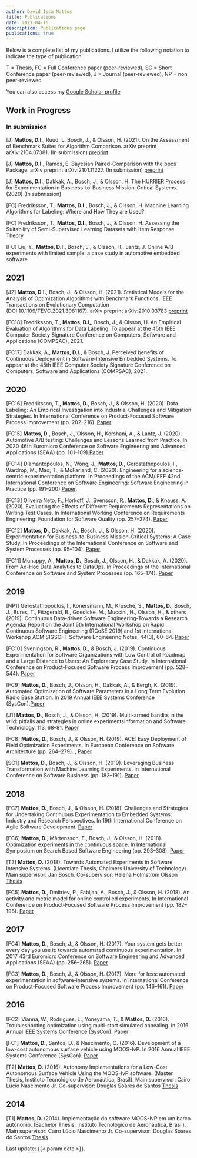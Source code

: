 ```yaml
---
author: David Issa Mattos
title: Publications
date: 2021-04-16
description: Publications page
publications: true
---
```


Below is a complete list of my publications. I utilize the following notation to indicate the type of publication.

T = Thesis, FC = Full Conference paper (peer-reviewed), SC = Short Conference paper (peer-reviewed), J = Journal (peer-reviewed), NP = non peer-reviewed

You can also access my [Google Scholar profile](https://scholar.google.com/citations?user=h-PQYk4AAAAJ&hl=en)

## Work in Progress 

### In submission

[J] **Mattos, D.I.**, Ruud, L. Bosch, J., & Olsson, H. (2021). On the Assessment of Benchmark Suites for Algorithm Comparison. arXiv preprint arXiv:2104.07381. (In submission) [preprint](https://arxiv.org/abs/2104.07381)

[J] **Mattos, D.I.**, Ramos, E. Bayesian Paired-Comparison with the bpcs Package. arXiv preprint arXiv:2101.11227. (In submission) [preprint](https://arxiv.org/pdf/2101.11227.pdf)

[J] **Mattos, D.I.**, Dakkak, A., Bosch, J., & Olsson, H. The HURRIER Process for Experimentation in Business-to-Business Mission-Critical Systems. (2020) (In submission)

[FC] Fredriksson, T., **Mattos, D.I.**, Bosch, J., & Olsson, H.  Machine Learning Algorithms for Labeling: Where and How They are Used?

[FC] Fredriksson, T., **Mattos, D.I.**, Bosch, J., & Olsson, H.  Assessing the Suitability of Semi-Supervised Learning Datasets with Item Response Theory

[FC] Liu, Y., **Mattos, D.I.**, Bosch, J., & Olsson, H., Lantz, J.  Online A/B experiments with limited sample: a case study in automotive embedded software 


## 2021

[J2] **Mattos, D.I.**, Bosch, J., & Olsson, H. (2021). Statistical Models for the Analysis of Optimization Algorithms with Benchmark Functions. IEEE Transactions on Evolutionary Computation (DOI:10.1109/TEVC.2021.3081167). arXiv preprint arXiv:2010.03783 [preprint](https://arxiv.org/pdf/2010.03783.pdf)

[FC18] Fredriksson, T., **Mattos, D.I,**, Bosch, J., & Olsson, H. An Empirical Evaluation of Algorithms for Data Labeling. To appear at the 45th IEEE Computer Society Signature Conference on Computers, Software and Applications (COMPSAC), 2021.

[FC17] Dakkak, A., **Mattos, D.I.**, & Bosch, J. Perceived benefits of Continuous Deployment in Software-Intensive Embedded Systems. To appear at the 45th IEEE Computer Society Signature Conference on Computers, Software and Applications (COMPSAC), 2021.

## 2020 

[FC16] Fredriksson, T., **Mattos, D.**, Bosch, J., & Olsson, H. (2020). Data Labeling: An Empirical Investigation into Industrial Challenges and Mitigation Strategies. In International Conference on Product-Focused Software Process Improvement (pp. 202–216). [Paper](https://link.springer.com/chapter/10.1007/978-3-030-64148-1_13)

[FC15] **Mattos, D.**, Bosch, J., Olsson, H., Korshani, A., & Lantz, J. (2020). Automotive A/B testing: Challenges and Lessons Learned from Practice. In 2020 46th Euromicro Conference on Software Engineering and Advanced Applications (SEAA) (pp. 101–109).[Paper](https://ieeexplore.ieee.org/abstract/document/9226309)

[FC14] Diamantopoulos, N., Wong, J., **Mattos, D.**, Gerostathopoulos, I., Wardrop, M., Mao, T., & McFarland, C. (2020). Engineering for a science-centric experimentation platform. In Proceedings of the ACM/IEEE 42nd International Conference on Software Engineering: Software Engineering in Practice (pp. 191–200) [Paper](https://dl.acm.org/doi/pdf/10.1145/3377813.3381349).

[FC13] Oliveira Neto, F., Horkoff, J., Svensson, R., **Mattos, D.**, & Knauss, A. (2020). Evaluating the Effects of Different Requirements Representations on Writing Test Cases. In International Working Conference on Requirements Engineering: Foundation for Software Quality (pp. 257–274). [Paper](https://link.springer.com/chapter/10.1007/978-3-030-44429-7_18)

[FC12] **Mattos, D.**, Dakkak, A., Bosch, J., & Olsson, H. (2020). Experimentation for Business-to-Business Mission-Critical Systems: A Case Study. In Proceedings of the International Conference on Software and System Processes (pp. 95–104). [Paper](https://dl.acm.org/doi/10.1145/3379177.3388902)

[FC11] Munappy, A., **Mattos, D.**, Bosch, J., Olsson, H., & Dakkak, A. (2020). From Ad-Hoc Data Analytics to DataOps. In Proceedings of the International Conference on Software and System Processes (pp. 165–174). [Paper](https://dl.acm.org/doi/pdf/10.1145/3379177.3388909)

## 2019
[NP1] Gerostathopoulos, I., Konersmann, M., Krusche, S., **Mattos, D.**, Bosch, J., Bures, T., Fitzgerald, B., Goedicke, M., Muccini, H., Olsson, H., & others (2019). Continuous Data-driven Software Engineering-Towards a Research Agenda: Report on the Joint 5th International Workshop on Rapid Continuous Software Engineering (RCoSE 2019) and 1st International Workshop ACM SIGSOFT Software Engineering Notes, 44(3), 60–64. [Paper](https://dl.acm.org/doi/pdf/10.1145/3356773.3356811)

[FC10] Sveningson, R., **Mattos, D.**, & Bosch, J. (2019). Continuous Experimentation for Software Organizations with Low Control of Roadmap and a Large Distance to Users: An Exploratory Case Study. In International Conference on Product-Focused Software Process Improvement (pp. 528–544). [Paper](https://link.springer.com/chapter/10.1007/978-3-030-35333-9_37)

[FC9] **Mattos, D.**, Bosch, J., Olsson, H., Dakkak, A., & Bergh, K. (2019). Automated Optimization of Software Parameters in a Long Term Evolution Radio Base Station. In 2019 Annual IEEE Systems Conference (SysCon).[Paper](https://ieeexplore.ieee.org/abstract/document/8836830)

[J1] **Mattos, D**., Bosch, J., & Olsson, H. (2019). Multi-armed bandits in the wild: pitfalls and strategies in online experimentsInformation and Software Technology, 113, 68–81. [Paper](https://www.sciencedirect.com/science/article/abs/pii/S0950584919301053)

[FC8] **Mattos, D.**, Bosch, J., & Olsson, H. (2019). ACE: Easy Deployment of Field Optimization Experiments. In European Conference on Software Architecture (pp. 264–279). , [Paper](https://link.springer.com/chapter/10.1007/978-3-030-29983-5_18)

[SC1] **Mattos, D.**, Bosch, J., & Olsson, H. (2019). Leveraging Business Transformation with Machine Learning Experiments. In International Conference on Software Business (pp. 183–191). [Paper](https://link.springer.com/chapter/10.1007/978-3-030-33742-1_15)

## 2018

[FC7] **Mattos, D.**, Bosch, J., & Olsson, H. (2018). Challenges and Strategies for Undertaking Continuous Experimentation to Embedded Systems: Industry and Research Perspectives. In 19th International Conference on Agile Software Development. [Paper](https://link.springer.com/chapter/10.1007/978-3-319-91602-6_20)

[FC6] **Mattos, D.**, Mårtensson, E., Bosch, J., & Olsson, H. (2018). Optimization experiments in the continuous space. In International Symposium on Search Based Software Engineering (pp. 293–308). [Paper](https://link.springer.com/chapter/10.1007%2F978-3-319-99241-9_16)

[T3] **Mattos, D.** (2018). Towards Automated Experiments in Software Intensive Systems. (Licentiate Thesis, Chalmers University of Technology). Main supervisor: Jan Bosch. Co-supervisor: Helena Holmström Olsson [Thesis](https://research.chalmers.se/publication/504558/file/504558_Fulltext.pdf)

[FC5] **Mattos, D.**, Dmitriev, P., Fabijan, A., Bosch, J., & Olsson, H. (2018). An activity and metric model for online controlled experiments. In International Conference on Product-Focused Software Process Improvement (pp. 182–198). [Paper](https://link.springer.com/chapter/10.1007/978-3-030-03673-7_14)

## 2017

[FC4] **Mattos, D.**, Bosch, J., & Olsson, H. (2017). Your system gets better every day you use it: towards automated continuous experimentation. In 2017 43rd Euromicro Conference on Software Engineering and Advanced Applications (SEAA) (pp. 256–265). [Paper](https://ieeexplore.ieee.org/abstract/document/8051357)

[FC3] **Mattos, D.**, Bosch, J., & Olsson, H. (2017). More for less: automated experimentation in software-intensive systems. In International Conference on Product-Focused Software Process Improvement (pp. 146–161). [Paper](https://link.springer.com/chapter/10.1007%2F978-3-319-69926-4_12)


## 2016

[FC2] Vianna, W., Rodrigues, L., Yoneyama, T., & **Mattos, D.** (2016). Troubleshooting optimization using multi-start simulated annealing. In 2016 Annual IEEE Systems Conference (SysCon). [Paper](https://ieeexplore.ieee.org/document/7490522)

[FC1] **Mattos, D.**, Santos, D., & Nascimento, C. (2016). Development of a low-cost autonomous surface vehicle using MOOS-IvP. In 2016 Annual IEEE Systems Conference (SysCon). [Paper](https://ieeexplore.ieee.org/abstract/document/7490541)

[T2] **Mattos, D.** (2016). Autonomy Implementations for a Low-Cost Autonomous Surface Vehicle Using the MOOS-IvP software. (Master Thesis, Instituto Tecnológico de Aeronáutica, Brasil). Main supervisor: Cairo Lúcio Nascimento Jr. Co-supervisor: Douglas Soares do Santos  [Thesis](/pdf/msc_thesis.pdf)

## 2014

[T1] **Mattos, D.** (2014). Implementação do software MOOS-IvP em um barco autônomo. (Bachelor Thesis, Instituto Tecnológico de Aeronáutica, Brasil). Main supervisor: Cairo Lúcio Nascimento Jr. Co-supervisor: Douglas Soares do Santos [Thesis](/pdf/bsc_thesis.pdf)



Last update: {{< param date >}}.